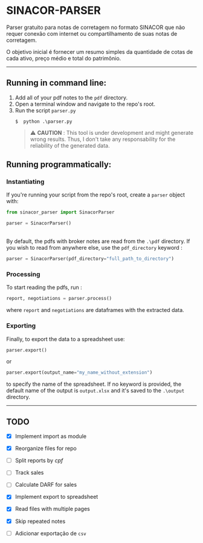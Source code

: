 # SINACOR-PARSER
Parser gratuito para notas de corretagem no formato SINACOR que não requer conexão com internet ou compartilhamento de suas notas de corretagem.

O objetivo inicial é fornecer um resumo simples da quantidade de cotas de cada ativo, preço médio e total do patrimônio.

---

## Running in command line:

1. Add all of your pdf notes to the `pdf` directory. 
2. Open a terminal window and navigate to the repo's root.
3. Run the script `parser.py`
    ```shell
    $  python .\parser.py
    ```
    > :warning: **CAUTION** : This tool is under development and might generate wrong results. Thus, I don't take any responsability for the reliability of the generated data.

## Running programmatically:

### Instantiating

If you're running your script from the repo's root, create a `parser` object with:
```python
from sinacor_parser import SinacorParser

parser = SinacorParser()
```  
&nbsp;  
By default, the pdfs with broker notes are read from the `.\pdf` directory. If you wish to read from anywhere else, use the `pdf_directory` keyword :

```python
parser = SinacorParser(pdf_directory="full_path_to_directory")
```  
### Processing

To start reading the pdfs, run :

```python
report, negotiations = parser.process()
```

where `report` and `negotiations` are dataframes with the extracted data.  

### Exporting

Finally, to export the data to a spreadsheet use:  

```python
parser.export()
```

 or

```python
parser.export(output_name="my_name_without_extension")
```
to specify the name of the spreadsheet. If no keyword is provided, the default name of the output is `output.xlsx` and it's saved to the `.\output` directory.



---

## TODO
- [x] Implement import as module
- [x] Reorganize files for repo
- [ ] Split reports by *cpf*
- [ ] Track sales
- [ ] Calculate DARF for sales
- [x] Implement export to spreadsheet
- [x] Read files with multiple pages
- [x] Skip repeated notes
- [ ] Adicionar exportação de `csv` 

